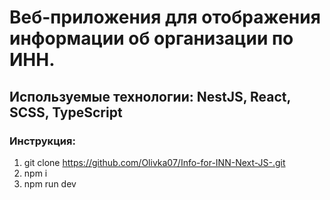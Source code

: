 # Веб-приложения для отображения информации об организации по ИНН.

## Используемые технологии: NestJS, React, SCSS, TypeScript

### Инструкция:
1. git clone https://github.com/Olivka07/Info-for-INN-Next-JS-.git
2. npm i
3. npm run dev
